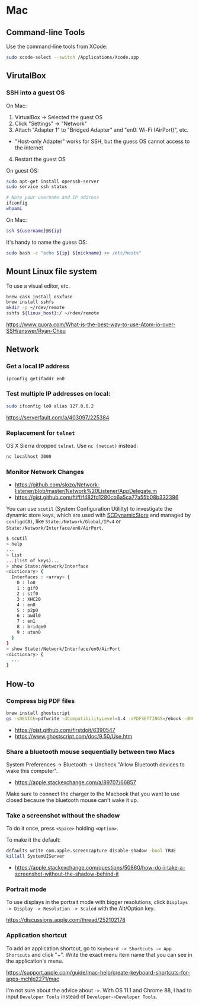 # Mac

## Command-line Tools

Use the command-line tools from XCode:

```sh
sudo xcode-select --switch /Applications/Xcode.app
```

## VirutalBox

### SSH into a guest OS

On Mac:

1. VirtualBox -> Selected the guest OS
2. Click "Settings" -> "Network"
3. Attach "Adapter 1" to "Bridged Adapter" and "en0: Wi-Fi (AirPort)", etc.

- "Host-only Adapter" works for SSH, but the guess OS cannot access to the internet

4. Restart the guest OS

On guest OS:

```sh
sudo apt-get install openssh-server
sudo service ssh status

# Note your username and IP address
ifconfig
whoami
```

On Mac:

```sh
ssh ${username}@${ip}
```

It's handy to name the guess OS:

```sh
sudo bash -c "echo ${ip} ${nickname} >> /etc/hosts"
```

## Mount Linux file system

To use a visual editor, etc.

```sh
brew cask install osxfuse
brew install sshfs
mkdir -p ~/rdev/remote
sshfs ${linux_host}:/ ~/rdev/remote
```

https://www.quora.com/What-is-the-best-way-to-use-Atom-io-over-SSH/answer/Ryan-Cheu

## Network

### Get a local IP address

```sh
ipconfig getifaddr en0
```

### Test multiple IP addresses on local:

```sh
sudo ifconfig lo0 alias 127.0.0.2
```

https://serverfault.com/a/403097/225384

### Replacement for `telnet`

OS X Sierra dropped `telnet`. Use `nc (netcat)` instead:

```sh
nc localhost 3000
```

### Monitor Network Changes

- https://github.com/slozo/Network-listener/blob/master/Network%20Listener/AppDelegate.m
- https://gist.github.com/ftiff/f482fd1280cb6a5ca77a55b08b332396

You can use `scutil` (System Configuration Utililty) to investigate the dynamic store keys, which are used with [SCDynamicStore](https://developer.apple.com/documentation/systemconfiguration/scdynamicstore-gb2) and managed by `configd(8)`, like `State:/Network/Global/IPv4` or `State:/Network/Interface/en0/AirPort`.

```sh
$ scutil
> help
...
> list
...(list of keys)...
> show State:/Network/Interface
<dictionary> {
  Interfaces : <array> {
    0 : lo0
    1 : gif0
    2 : stf0
    3 : XHC20
    4 : en0
    5 : p2p0
    6 : awdl0
    7 : en1
    8 : bridge0
    9 : utun0
  }
}
> show State:/Network/Interface/en0/AirPort
<dictionary> {
  ...
}
```

## How-to

### Compress big PDF files

```sh
brew install ghostscript
gs -sDEVICE=pdfwrite -dCompatibilityLevel=1.4 -dPDFSETTINGS=/ebook -dNOPAUSE -dQUIET -dBATCH -sOutputFile=output.pdf input.pdf
```

- https://gist.github.com/firstdoit/6390547
- https://www.ghostscript.com/doc/9.50/Use.htm

### Share a bluetooth mouse sequentially between two Macs

System Preferences -> Bluetooth -> Uncheck "Allow Bluetooth devices to wake this computer".

- https://apple.stackexchange.com/a/89707/66857

Make sure to connect the charger to the Macbook that you want to use closed because the bluetooth mouse can't wake it up.

### Take a screenshot without the shadow

To do it once, press `<Space>` holding `<Option>`.

To make it the default:

```sh
defaults write com.apple.screencapture disable-shadow -bool TRUE
killall SystemUIServer
```

- https://apple.stackexchange.com/questions/50860/how-do-i-take-a-screenshot-without-the-shadow-behind-it

### Portrait mode

To use displays in the portrait mode with bigger resolutions, click `Displays -> Display -> Resolution -> Scaled` with the Alt/Option key.

https://discussions.apple.com/thread/252102178

### Application shortcut

To add an application shortcut, go to `Keyboard -> Shortcuts -> App Shortcuts` and click "+". Write the exact menu item name that you can see in the application's menu.

https://support.apple.com/guide/mac-help/create-keyboard-shortcuts-for-apps-mchlp2271/mac

I'm not sure about the advice about `->`. With OS 11.1 and Chrome 88, I had to input `Developer Tools` instead of `Developer->Developer Tools`.
